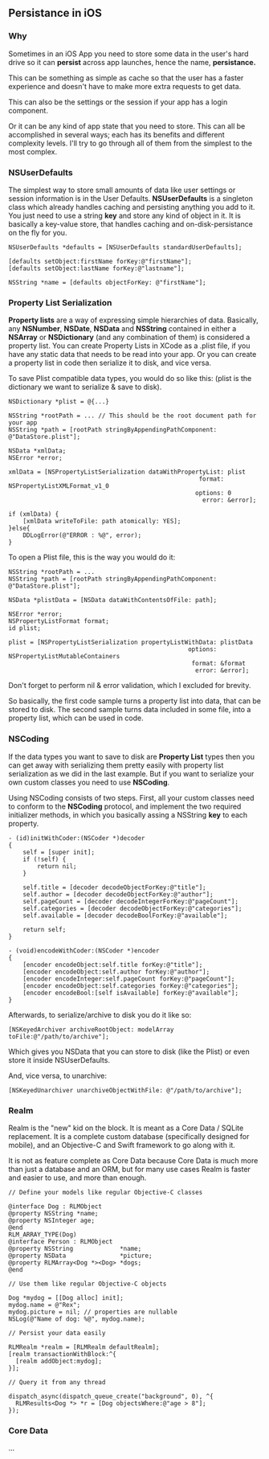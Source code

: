 ## Persistance in iOS

### Why 

Sometimes in an iOS App you need to store some data in the user's hard drive so it can **persist** across app launches, hence the name, **persistance.**

This can be something as simple as cache so that the user has a faster experience and doesn't have to make more extra requests to get data.

This can also be the settings or the session if your app has a login component.

Or it can be any kind of app state that you need to store. This can all be accomplished in several ways; each has its benefits and different complexity levels. I'll try to go through all of them from the simplest to the most complex.

### NSUserDefaults

The simplest way to store small amounts of data like user settings or session information is in the User Defaults. **NSUserDefaults** is a singleton class which already handles caching and persisting anything you add to it. You just need to use a string **key** and store any kind of object in it. It is basically a key-value store, that handles caching and on-disk-persistance on the fly for you.

	NSUserDefaults *defaults = [NSUserDefaults standardUserDefaults];
     
    [defaults setObject:firstName forKey:@"firstName"];
    [defaults setObject:lastName forKey:@"lastname"];
    
    NSString *name = [defaults objectForKey: @"firstName"];

### Property List Serialization

**Property lists** are a way of expressing simple hierarchies of data. Basically, any **NSNumber**, **NSDate**, **NSData** and **NSString** contained in either a **NSArray** or **NSDictionary** (and any combination of them) is considered a property list. You can create Property Lists in XCode as a .plist file, if you have any static data that needs to be read into your app. Or you can create a property list in code then serialize it to disk, and vice versa.

To save Plist compatible data types, you would do so like this: (plist is the dictionary we want to serialize & save to disk).

	NSDictionary *plist = @{...}
	
	NSString *rootPath = ... // This should be the root document path for your app
    NSString *path = [rootPath stringByAppendingPathComponent: @"DataStore.plist"];
    
    NSData *xmlData;
    NSError *error;
    
    xmlData = [NSPropertyListSerialization dataWithPropertyList: plist
                                                         format: NSPropertyListXMLFormat_v1_0
                                                        options: 0
                                                          error: &error];
    
    if (xmlData) {
        [xmlData writeToFile: path atomically: YES];
    }else{
        DDLogError(@"ERROR : %@", error);
    }
	
To open a Plist file, this is the way you would do it:

	NSString *rootPath = ...
    NSString *path = [rootPath stringByAppendingPathComponent: @"DataStore.plist"];
    
    NSData *plistData = [NSData dataWithContentsOfFile: path];
    
    NSError *error;
    NSPropertyListFormat format;
    id plist;
    
    plist = [NSPropertyListSerialization propertyListWithData: plistData
                                                      options: NSPropertyListMutableContainers
                                                       format: &format
                                                        error: &error];
    
Don't forget to perform nil & error validation, which I excluded for brevity.

So basically, the first code sample turns a property list into data, that can be stored to disk. The second sample turns data included in some file, into a property list, which can be used in code.
	

### NSCoding

If the data types you want to save to disk are **Property List** types then you can get away with serializing them pretty easily with property list serialization as we did in the last example. But if you want to serialize your own custom classes you need to use **NSCoding**. 

Using NSCoding consists of two steps. First, all your custom classes need to conform to the **NSCoding** protocol, and implement the two required initializer methods, in which you basically assing a NSString **key** to each property.

	- (id)initWithCoder:(NSCoder *)decoder 
	{
	    self = [super init];
	    if (!self) {
	        return nil;
	    }
	
	    self.title = [decoder decodeObjectForKey:@"title"];
	    self.author = [decoder decodeObjectForKey:@"author"];
	    self.pageCount = [decoder decodeIntegerForKey:@"pageCount"];
	    self.categories = [decoder decodeObjectForKey:@"categories"];
	    self.available = [decoder decodeBoolForKey:@"available"];
	
	    return self;
	}
	
	- (void)encodeWithCoder:(NSCoder *)encoder 
	{
	    [encoder encodeObject:self.title forKey:@"title"];
	    [encoder encodeObject:self.author forKey:@"author"];
	    [encoder encodeInteger:self.pageCount forKey:@"pageCount"];
	    [encoder encodeObject:self.categories forKey:@"categories"];
	    [encoder encodeBool:[self isAvailable] forKey:@"available"];
	}

Afterwards, to serialize/archive to disk you do it like so:

	[NSKeyedArchiver archiveRootObject: modelArray toFile:@"/path/to/archive"];
	
Which gives you NSData that you can store to disk (like the Plist) or even store it inside NSUserDefaults.

And, vice versa, to unarchive:

	[NSKeyedUnarchiver unarchiveObjectWithFile: @"/path/to/archive"];

### Realm

Realm is the "new" kid on the block. It is meant as a Core Data / SQLite replacement. It is a complete custom database (specifically designed for mobile), and an Objective-C and Swift framework to go along with it. 

It is not as feature complete as Core Data because Core Data is much more than just a database and an ORM, but for many use cases Realm is faster and easier to use, and more than enough.

	// Define your models like regular Objective-C classes
	
	@interface Dog : RLMObject
	@property NSString *name;
	@property NSInteger age;
	@end
	RLM_ARRAY_TYPE(Dog)
	@interface Person : RLMObject
	@property NSString             *name;
	@property NSData               *picture;
	@property RLMArray<Dog *><Dog> *dogs;
	@end
	
	// Use them like regular Objective-C objects
	
	Dog *mydog = [[Dog alloc] init];
	mydog.name = @"Rex";
	mydog.picture = nil; // properties are nullable
	NSLog(@"Name of dog: %@", mydog.name);
	
	// Persist your data easily
	
	RLMRealm *realm = [RLMRealm defaultRealm];
	[realm transactionWithBlock:^{
	  [realm addObject:mydog];
	}];
	
	// Query it from any thread
	
	dispatch_async(dispatch_queue_create("background", 0), ^{
	  RLMResults<Dog *> *r = [Dog objectsWhere:@"age > 8"];
	});

### Core Data

...

